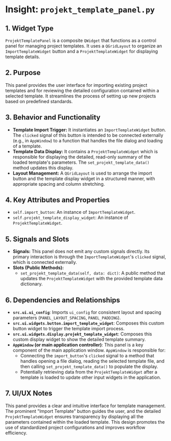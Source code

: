 # Insight: `projekt_template_panel.py`

## 1. Widget Type

`ProjektTemplatePanel` is a composite `QWidget` that functions as a control panel for managing project templates. It uses a `QGridLayout` to organize an `ImportTemplateWidget` button and a `ProjektTemplateWidget` for displaying template details.

## 2. Purpose

This panel provides the user interface for importing existing project templates and for reviewing the detailed configuration contained within a selected template. It streamlines the process of setting up new projects based on predefined standards.

## 3. Behavior and Functionality

- **Template Import Trigger:** It instantiates an `ImportTemplateWidget` button. The `clicked` signal of this button is intended to be connected externally (e.g., in `AppWindow`) to a function that handles the file dialog and loading of a template.
- **Template Data Display:** It contains a `ProjektTemplateWidget` which is responsible for displaying the detailed, read-only summary of the loaded template's parameters. The `set_projekt_template_data()` method updates this display.
- **Layout Management:** A `QGridLayout` is used to arrange the import button and the template display widget in a structured manner, with appropriate spacing and column stretching.

## 4. Key Attributes and Properties

- `self.import_button`: An instance of `ImportTemplateWidget`.
- `self.projekt_template_display_widget`: An instance of `ProjektTemplateWidget`.

## 5. Signals and Slots

- **Signals:** This panel does not emit any custom signals directly. Its primary interaction is through the `ImportTemplateWidget`'s `clicked` signal, which is connected externally.
- **Slots (Public Methods):**
  - `set_projekt_template_data(self, data: dict)`: A public method that updates the `ProjektTemplateWidget` with the provided template data dictionary.

## 6. Dependencies and Relationships

- **`src.ui.ui_config`**: Imports `ui_config` for consistent layout and spacing parameters (`PANEL_LAYOUT_SPACING`, `PANEL_PADDING`).
- **`src.ui.widgets.button.import_template_widget`**: Composes this custom button widget to trigger the template import process.
- **`src.ui.widgets.display.projekt_template_widget`**: Composes this custom display widget to show the detailed template summary.
- **`AppWindow` (or main application controller)**: This panel is a key component of the main application window. `AppWindow` is responsible for:
  - Connecting the `import_button`'s `clicked` signal to a method that handles opening a file dialog, reading the selected template file, and then calling `set_projekt_template_data()` to populate the display.
  - Potentially retrieving data from the `ProjektTemplateWidget` after a template is loaded to update other input widgets in the application.

## 7. UI/UX Notes

This panel provides a clear and intuitive interface for template management. The prominent "Import Template" button guides the user, and the detailed `ProjektTemplateWidget` ensures transparency by displaying all the parameters contained within the loaded template. This design promotes the use of standardized project configurations and improves workflow efficiency.